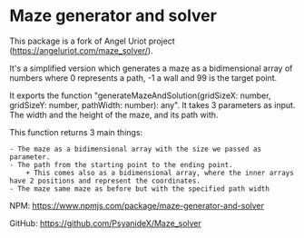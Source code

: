 # Maze generator and solver

This package is a fork of Angel Uriot project (https://angeluriot.com/maze_solver/).

It's a simplified version which generates a maze as a bidimensional array of numbers where 0 represents a path, -1 a wall and 99 is the target point.

It exports the function "generateMazeAndSolution(gridSizeX: number, gridSizeY: number, pathWidth: number): any". It takes 3 parameters as input. The width and the height of the maze, and its path with.

This function returns 3 main things:
    
    - The maze as a bidimensional array with the size we passed as parameter.
    - The path from the starting point to the ending point.
        + This comes also as a bidimensional array, where the inner arrays have 2 positions and represent the coordinates.
    - The maze same maze as before but with the specified path width


NPM:    https://www.npmjs.com/package/maze-generator-and-solver

GitHub: https://github.com/PsyanideX/Maze_solver